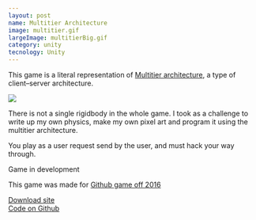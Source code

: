 ```yaml
---
layout: post
name: Multitier Architecture
image: multitier.gif
largeImage: multitierBig.gif
category: unity
tecnology: Unity
---
```

This game is a literal representation of [Multitier architecture](https://en.wikipedia.org/wiki/Multitier_architecture), a type of client–server architecture.

<img src="../../images/portfolio/multitierBig.gif"/>

There is not a single rigidbody in the whole game. I took as a challenge to write up my own physics, make my own pixel art and program it using the multitier architecture.

You play as a user request send by the user, and must hack your way through.

Game in development

This game was made for [Github game off 2016](https://github.com/github/game-off-2016)

[Download site](https://javyer.itch.io/multitier-architecture)  
[Code on Github](https://github.com/Bullrich/game-off-2016)